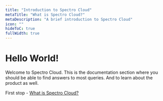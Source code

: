 ```yaml
---
title: "Introduction to Spectro Cloud"
metaTitle: "What is Spectro Cloud?"
metaDescription: "A brief introduction to Spectro Cloud"
icon: ""
hideToC: true
fullWidth: true
---
```


# Hello World!

Welcome to Spectro Cloud. This is the documentation section where you should be able to find answers to most queries. And to learn about the product as well.

First stop - [What is Spectro Cloud?](/1-introduction/1-what-is)
